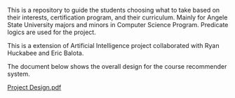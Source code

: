 This is a repository to guide the students choosing what to take based on their interests, certification program, and their curriculum. Mainly for Angele State University majors and minors in Computer Science Program.
Predicate logics are used for the project.

This is a extension of Artificial Intelligence project collaborated with Ryan Huckabee and Eric Balota.

The document below shows the overall design for the course recommender system.

[Project Design.pdf](https://github.com/user-attachments/files/22456091/Project.Design.pdf)
